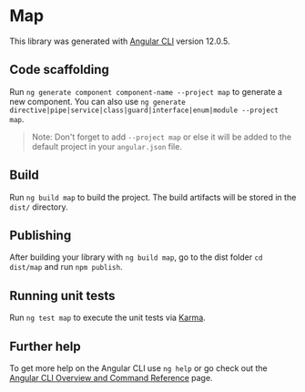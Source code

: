 # Map

This library was generated with [Angular CLI](https://github.com/angular/angular-cli) version 12.0.5.

## Code scaffolding

Run `ng generate component component-name --project map` to generate a new component. You can also use `ng generate directive|pipe|service|class|guard|interface|enum|module --project map`.
> Note: Don't forget to add `--project map` or else it will be added to the default project in your `angular.json` file. 

## Build

Run `ng build map` to build the project. The build artifacts will be stored in the `dist/` directory.

## Publishing

After building your library with `ng build map`, go to the dist folder `cd dist/map` and run `npm publish`.

## Running unit tests

Run `ng test map` to execute the unit tests via [Karma](https://karma-runner.github.io).

## Further help

To get more help on the Angular CLI use `ng help` or go check out the [Angular CLI Overview and Command Reference](https://angular.io/cli) page.
